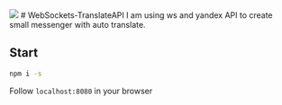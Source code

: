 <img src="https://travis-ci.org/bakugod/WebSockets-TranslateAPI.svg?branch=master" />
# WebSockets-TranslateAPI
I am using ws and yandex API to create small messenger with auto translate. 

## Start
```bash
npm i -s
```
Follow `localhost:8080` in your browser
